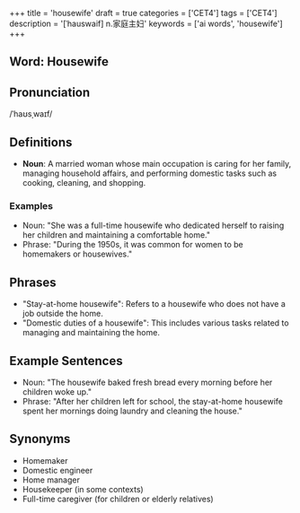 +++
title = 'housewife'
draft = true
categories = ['CET4']
tags = ['CET4']
description = '[ˈhauswaif] n.家庭主妇'
keywords = ['ai words', 'housewife']
+++

## Word: Housewife

## Pronunciation
/ˈhaʊsˌwaɪf/

## Definitions
- **Noun**: A married woman whose main occupation is caring for her family, managing household affairs, and performing domestic tasks such as cooking, cleaning, and shopping.

### Examples
- Noun: "She was a full-time housewife who dedicated herself to raising her children and maintaining a comfortable home."
- Phrase: "During the 1950s, it was common for women to be homemakers or housewives."

## Phrases
- "Stay-at-home housewife": Refers to a housewife who does not have a job outside the home.
- "Domestic duties of a housewife": This includes various tasks related to managing and maintaining the home.

## Example Sentences
- Noun: "The housewife baked fresh bread every morning before her children woke up."
- Phrase: "After her children left for school, the stay-at-home housewife spent her mornings doing laundry and cleaning the house."

## Synonyms
- Homemaker
- Domestic engineer
- Home manager
- Housekeeper (in some contexts)
- Full-time caregiver (for children or elderly relatives)
